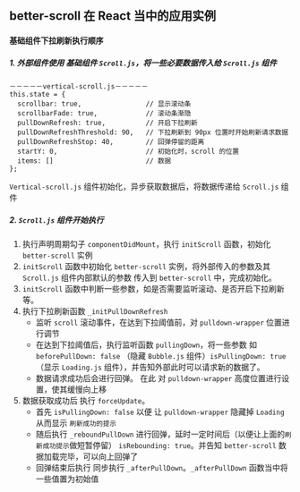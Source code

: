 ## better-scroll 在 React 当中的应用实例

#### 基础组件下拉刷新执行顺序
##### 1. 外部组件使用 基础组件 `Scroll.js`，将一些必要数据传入给 `Scroll.js` 组件
```
－－－－－vertical-scroll.js－－－－－
this.state = {
  scrollbar: true,                // 显示滚动条
  scrollbarFade: true,            // 滚动条渐隐
  pullDownRefresh: true,          // 开启下拉刷新
  pullDownRefreshThreshold: 90,   // 下拉刷新到 90px 位置时开始刷新请求数据
  pullDownRefreshStop: 40,        // 回弹停留的距离
  startY: 0,                      // 初始化时，scroll 的位置
  items: []                       // 数据
};
```

`Vertical-scroll.js` 组件初始化，异步获取数据后，将数据传递给 `Scroll.js` 组件

##### 2. `Scroll.js` 组件开始执行
1. 执行声明周期勾子 `componentDidMount`，执行 `initScroll` 函数，初始化 `better-scroll` 实例
2. `initScroll` 函数中初始化 `better-scroll` 实例，将外部传入的参数及其 `Scroll.js` 组件内部默认的参数 传入到 `better-scroll` 中，完成初始化。
3. `initScroll` 函数中判断一些参数，如是否需要监听滚动、是否开启下拉刷新等。
4. 执行下拉刷新函数 `_initPullDownRefresh` 
    * 监听 `scroll` 滚动事件，在达到下拉阈值前，对 `pulldown-wrapper` 位置进行调节
    * 在达到下拉阈值后，执行监听函数 `pullingDown`，将一些参数 如 `beforePullDown: false` （隐藏 `Bubble.js` 组件）`isPullingDown: true`（显示 `Loading.js` 组件），并告知外部此时可以请求新的数据了。
    * 数据请求成功后会进行回弹。 在此 对 `pulldown-wrapper` 高度位置进行设置，使其缓慢向上移
5. 数据获取成功后 执行 `forceUpdate`。
    * 首先 `isPullingDown: false` 以便 让 `pulldown-wrapper` 隐藏掉 `Loading` 从而显示 `刷新成功的提示`
    * 随后执行 `_reboundPullDown` 进行回弹，延时一定时间后（以便让上面的`刷新成功提示`做短暂停留） `isRebounding: true`。并告知 `better-scroll` 数据加载完毕，可以向上回弹了
    * 回弹结束后执行 同步执行 `_afterPullDown`。`_afterPullDown` 函数当中将一些值置为初始值
